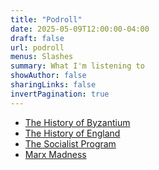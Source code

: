 ```yaml
---
title: "Podroll"
date: 2025-05-09T12:00:00-04:00
draft: false
url: podroll
menus: Slashes
summary: What I'm listening to
showAuthor: false
sharingLinks: false
invertPagination: true
---
```


- [The History of Byzantium](https://thehistoryofbyzantium.com/)
- [The History of England](https://thehistoryofengland.co.uk/podcasts/)
- [The Socialist Program](https://www.patreon.com/TheSocialistProgram)
- [Marx Madness](https://marxmadness.pinecast.co/)

